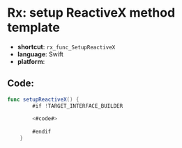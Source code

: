 # Rx: setup ReactiveX method template
- **shortcut**: `rx_func_SetupReactiveX`
- **language**: Swift
- **platform**: 


## Code:
```swift
func setupReactiveX() {
        #if !TARGET_INTERFACE_BUILDER
        
        <#code#>
        
        #endif
    }
```